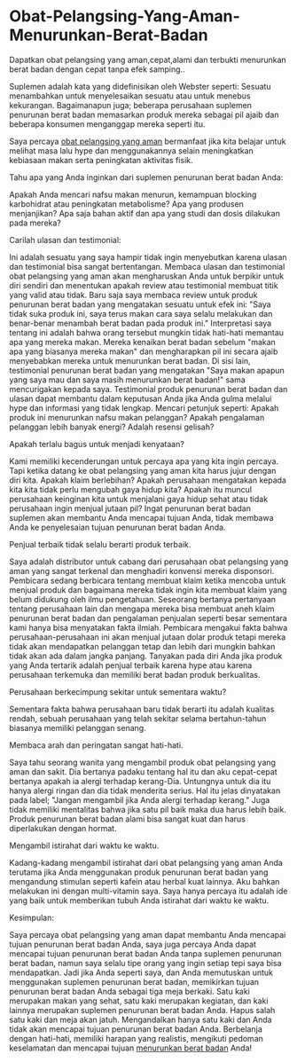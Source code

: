 # Obat-Pelangsing-Yang-Aman-Menurunkan-Berat-Badan
Dapatkan obat pelangsing yang aman,cepat,alami dan terbukti menurunkan berat badan dengan cepat tanpa efek samping..

Suplemen adalah kata yang didefinisikan oleh Webster seperti: Sesuatu menambahkan untuk menyelesaikan sesuatu atau untuk menebus kekurangan. Bagaimanapun juga; beberapa perusahaan suplemen penurunan berat badan memasarkan produk mereka sebagai pil ajaib dan beberapa konsumen menganggap mereka seperti itu.

Saya percaya <a href="http://oksbanget.com/pelangsing/">obat pelangsing yang aman</a> bermanfaat jika kita belajar untuk melihat masa lalu hype dan menggunakannya selain meningkatkan kebiasaan makan serta peningkatan aktivitas fisik.

Tahu apa yang Anda inginkan dari suplemen penurunan berat badan Anda:

Apakah Anda mencari nafsu makan menurun, kemampuan blocking karbohidrat atau peningkatan metabolisme? Apa yang produsen menjanjikan? Apa saja bahan aktif dan apa yang studi dan dosis dilakukan pada mereka?

Carilah ulasan dan testimonial:

Ini adalah sesuatu yang saya hampir tidak ingin menyebutkan karena ulasan dan testimonial bisa sangat bertentangan. Membaca  ulasan dan testimonial obat pelangsing yang aman akan mengharuskan Anda untuk berpikir untuk diri sendiri dan menentukan apakah review atau testimonial membuat titik yang valid atau tidak. Baru saja saya membaca review untuk produk penurunan berat badan yang mengatakan sesuatu untuk efek ini: "Saya tidak suka produk ini, saya terus makan cara saya selalu melakukan dan benar-benar menambah berat badan pada produk ini." Interpretasi saya tentang ini adalah bahwa orang tersebut mungkin tidak hati-hati memantau apa yang mereka makan. Mereka kenaikan berat badan sebelum "makan apa yang biasanya mereka makan" dan mengharapkan pil ini secara ajaib menyebabkan mereka untuk menurunkan berat badan. Di sisi lain, testimonial penurunan berat badan yang mengatakan "Saya makan apapun yang saya mau dan saya masih menurunkan berat badan!" sama mencurigakan kepada saya. Testimonial produk penurunan berat badan dan ulasan dapat membantu dalam keputusan Anda jika Anda gulma melalui hype dan informasi yang tidak lengkap. Mencari petunjuk seperti: Apakah produk ini menurunkan nafsu makan pelanggan? Apakah pengalaman pelanggan lebih banyak energi? Adalah resensi gelisah?

Apakah terlalu bagus untuk menjadi kenyataan?

Kami memiliki kecenderungan untuk percaya apa yang kita ingin percaya. Tapi ketika datang ke obat pelangsing yang aman kita harus jujur ​​dengan diri kita. Apakah klaim berlebihan? Apakah perusahaan mengatakan kepada kita kita tidak perlu mengubah gaya hidup kita? Apakah itu muncul perusahaan keinginan kita untuk menjalani gaya hidup sehat atau tidak perusahaan ingin menjual jutaan pil? Ingat penurunan berat badan suplemen akan membantu Anda mencapai tujuan Anda, tidak membawa Anda ke penyelesaian tujuan penurunan berat badan Anda.

Penjual terbaik tidak selalu berarti produk terbaik.

Saya adalah distributor untuk cabang dari perusahaan obat pelangsing yang aman yang sangat terkenal dan menghadiri konvensi mereka disponsori. Pembicara sedang berbicara tentang membuat klaim ketika mencoba untuk menjual produk dan bagaimana mereka tidak ingin kita membuat klaim yang belum didukung oleh ilmu pengetahuan. Seseorang bertanya pertanyaan tentang perusahaan lain dan mengapa mereka bisa membuat aneh klaim penurunan berat badan dan pengalaman penjualan seperti besar sementara kami hanya bisa menyatakan fakta ilmiah. Pembicara mengakui fakta bahwa perusahaan-perusahaan ini akan menjual jutaan dolar produk tetapi mereka tidak akan mendapatkan pelanggan tetap dan lebih dari mungkin bahkan tidak akan ada dalam jangka panjang. Tanyakan pada diri Anda jika produk yang Anda tertarik adalah penjual terbaik karena hype atau karena perusahaan terkemuka dan memiliki berat badan produk berkualitas.

Perusahaan berkecimpung sekitar untuk sementara waktu?

Sementara fakta bahwa perusahaan baru tidak berarti itu adalah kualitas rendah, sebuah perusahaan yang telah sekitar selama bertahun-tahun biasanya memiliki pelanggan senang.

Membaca arah dan peringatan sangat hati-hati.

Saya tahu seorang wanita yang mengambil produk obat pelangsing yang aman dan sakit. Dia bertanya padaku tentang hal itu dan aku cepat-cepat bertanya apakah ia alergi terhadap kerang-Dia. Untungnya untuk dia itu hanya alergi ringan dan dia tidak menderita serius. Hal itu jelas dinyatakan pada label; "Jangan mengambil jika Anda alergi terhadap kerang." Juga tidak memiliki mentalitas bahwa jika satu pil baik maka dua harus lebih baik. Produk penurunan berat badan alami bisa sangat kuat dan harus diperlakukan dengan hormat.

Mengambil istirahat dari waktu ke waktu.

Kadang-kadang mengambil istirahat dari obat pelangsing yang aman Anda terutama jika Anda menggunakan produk penurunan berat badan yang mengandung stimulan seperti kafein atau herbal kuat lainnya. Aku bahkan melakukan ini dengan multi-vitamin saya. Saya hanya percaya itu adalah ide yang baik untuk memberikan tubuh Anda istirahat dari waktu ke waktu.

Kesimpulan:

Saya percaya obat pelangsing yang aman dapat membantu Anda mencapai tujuan penurunan berat badan Anda, saya juga percaya Anda dapat mencapai tujuan penurunan berat badan Anda tanpa suplemen penurunan berat badan, namun saya selalu tipe orang yang ingin setiap tepi saya bisa mendapatkan. Jadi jika Anda seperti saya, dan Anda memutuskan untuk menggunakan suplemen penurunan berat badan, memikirkan tujuan penurunan berat badan Anda sebagai tiga meja berkaki. Satu kaki merupakan makan yang sehat, satu kaki merupakan kegiatan, dan kaki lainnya merupakan suplemen penurunan berat badan Anda. Hapus salah satu kaki dan meja akan jatuh. Mengandalkan hanya satu kaki dan Anda tidak akan mencapai tujuan penurunan berat badan Anda. Berbelanja dengan hati-hati, memiliki harapan yang realistis, mengikuti pedoman keselamatan dan mencapai tujuan <a href="http://oksbanget.com/pelangsing/">menurunkan berat badan</a> Anda!


